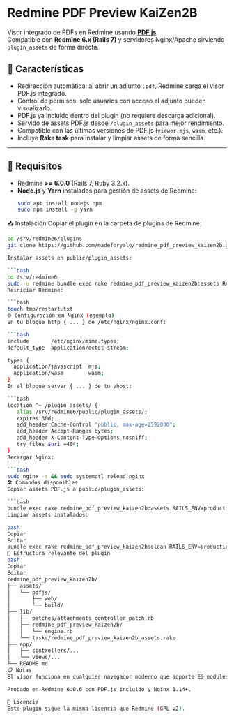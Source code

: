 # Redmine PDF Preview KaiZen2B

Visor integrado de PDFs en Redmine usando **[PDF.js](https://mozilla.github.io/pdf.js/)**.  
Compatible con **Redmine 6.x (Rails 7)** y servidores Nginx/Apache sirviendo `plugin_assets` de forma directa.

## 📌 Características
- Redirección automática: al abrir un adjunto `.pdf`, Redmine carga el visor PDF.js integrado.
- Control de permisos: solo usuarios con acceso al adjunto pueden visualizarlo.
- PDF.js ya incluido dentro del plugin (no requiere descarga adicional).
- Servido de assets PDF.js desde `/plugin_assets` para mejor rendimiento.
- Compatible con las últimas versiones de PDF.js (`viewer.mjs`, `wasm`, etc.).
- Incluye **Rake task** para instalar y limpiar assets de forma sencilla.

---

## 🚀 Requisitos
- Redmine **>= 6.0.0** (Rails 7, Ruby 3.2.x).
- **Node.js** y **Yarn** instalados para gestión de assets de Redmine:
  ```bash
  sudo apt install nodejs npm
  sudo npm install -g yarn
📥 Instalación
Copiar el plugin en la carpeta de plugins de Redmine:

   ```bash
   cd /srv/redmine6/plugins
   git clone https://github.com/madeforyalo/redmine_pdf_preview_kaizen2b.git

Instalar assets en public/plugin_assets:

```bash
 cd /srv/redmine6
 sudo -u redmine bundle exec rake redmine_pdf_preview_kaizen2b:assets RAILS_ENV=production
Reiniciar Redmine:

```bash
 touch tmp/restart.txt
🌐 Configuración en Nginx (ejemplo)
En tu bloque http { ... } de /etc/nginx/nginx.conf:

```bash
 include       /etc/nginx/mime.types;
 default_type  application/octet-stream;

 types {
     application/javascript  mjs;
     application/wasm        wasm;
 }
En el bloque server { ... } de tu vhost:

```bash
   location ^~ /plugin_assets/ {
      alias /srv/redmine6/public/plugin_assets/;
      expires 30d;
      add_header Cache-Control "public, max-age=2592000";
      add_header Accept-Ranges bytes;
      add_header X-Content-Type-Options nosniff;
      try_files $uri =404;
   }
Recargar Nginx:

```bash
   sudo nginx -t && sudo systemctl reload nginx
🛠 Comandos disponibles
Copiar assets PDF.js a public/plugin_assets:

```bash
   bundle exec rake redmine_pdf_preview_kaizen2b:assets RAILS_ENV=production
   Limpiar assets instalados:

bash
Copiar
Editar
bundle exec rake redmine_pdf_preview_kaizen2b:clean RAILS_ENV=production
📂 Estructura relevante del plugin
bash
Copiar
Editar
redmine_pdf_preview_kaizen2b/
├── assets/
│   └── pdfjs/
│       ├── web/
│       └── build/
├── lib/
│   ├── patches/attachments_controller_patch.rb
│   ├── redmine_pdf_preview_kaizen2b/
│   │   └── engine.rb
│   └── tasks/redmine_pdf_preview_kaizen2b_assets.rake
├── app/
│   ├── controllers/...
│   └── views/...
└── README.md
📋 Notas
El visor funciona en cualquier navegador moderno que soporte ES modules y WebAssembly.

Probado en Redmine 6.0.6 con PDF.js incluido y Nginx 1.14+.

📜 Licencia
Este plugin sigue la misma licencia que Redmine (GPL v2).